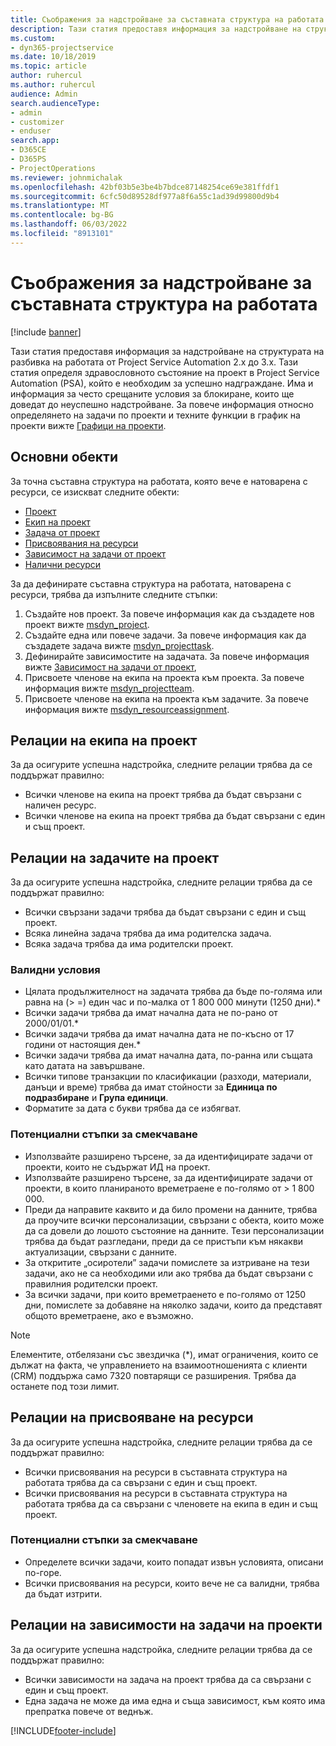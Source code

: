 ```yaml
---
title: Съображения за надстройване за съставната структура на работата
description: Тази статия предоставя информация за надстройване на структурата на разбивка на работата от Project Service Automation 2.x до 3.x.
ms.custom:
- dyn365-projectservice
ms.date: 10/18/2019
ms.topic: article
author: ruhercul
ms.author: ruhercul
audience: Admin
search.audienceType:
- admin
- customizer
- enduser
search.app:
- D365CE
- D365PS
- ProjectOperations
ms.reviewer: johnmichalak
ms.openlocfilehash: 42bf03b5e3be4b7bdce87148254ce69e381ffdf1
ms.sourcegitcommit: 6cfc50d89528df977a8f6a55c1ad39d99800d9b4
ms.translationtype: MT
ms.contentlocale: bg-BG
ms.lasthandoff: 06/03/2022
ms.locfileid: "8913101"
---
```

# <a name="upgrade-considerations-for-the-work-breakdown-structure"></a>Съображения за надстройване за съставната структура на работата

[!include [banner](../includes/psa-now-project-operations.md)]

Тази статия предоставя информация за надстройване на структурата на разбивка на работата от Project Service Automation 2.x до 3.x. Тази статия определя здравословното състояние на проект в Project Service Automation (PSA), който е необходим за успешно надграждане. Има и информация за често срещаните условия за блокиране, които ще доведат до неуспешно надстройване. За повече информация относно определянето на задачи по проекти и техните функции в график на проекти вижте [Графици на проекти](project-creating.md).

## <a name="key-entities"></a>Основни обекти
За точна съставна структура на работата, която вече е натоварена с ресурси, се изискват следните обекти:

- [Проект](/dynamics365/customerengagement/on-premises/developer/entities/msdyn_project)
- [Екип на проект](/dynamics365/customerengagement/on-premises/developer/entities/msdyn_projectteam)
- [Задача от проект](/dynamics365/customerengagement/on-premises/developer/entities/msdyn_projecttask)
- [Присвоявания на ресурси](/dynamics365/customerengagement/on-premises/developer/entities/msdyn_resourceassignment)
- [Зависимост на задачи от проект](/dynamics365/customerengagement/on-premises/developer/entities/msdyn_projecttaskdependency)
- [Налични ресурси](/dynamics365/customerengagement/on-premises/developer/entities/bookableresource)

За да дефинирате съставна структура на работата, натоварена с ресурси, трябва да изпълните следните стъпки:

1. Създайте нов проект. За повече информация как да създадете нов проект вижте [msdyn_project](/dynamics365/customerengagement/on-premises/developer/entities/msdyn_project).
2. Създайте една или повече задачи. За повече информация как да създадете задача вижте [msdyn_projecttask](/dynamics365/customerengagement/on-premises/developer/entities/msdyn_projecttask).
3. Дефинирайте зависимостите на задачата. За повече информация вижте [Зависимост на задачи от проект](/dynamics365/customerengagement/on-premises/developer/entities/msdyn_projecttaskdependency),
4. Присвоете членове на екипа на проекта към проекта. За повече информация вижте [msdyn_projectteam](/dynamics365/customerengagement/on-premises/developer/entities/msdyn_projectteam).
5. Присвоете членове на екипа на проекта към задачите. За повече информация вижте [msdyn_resourceassignment](/dynamics365/customerengagement/on-premises/developer/entities/msdyn_resourceassignment).

## <a name="project-team-relationships"></a>Релации на екипа на проект

За да осигурите успешна надстройка, следните релации трябва да се поддържат правилно:
- Всички членове на екипа на проект трябва да бъдат свързани с наличен ресурс.
- Всички членове на екипа на проект трябва да бъдат свързани с един и същ проект. 

## <a name="project-task-relationships"></a>Релации на задачите на проект
За да осигурите успешна надстройка, следните релации трябва да се поддържат правилно:

- Всички свързани задачи трябва да бъдат свързани с един и същ проект.
- Всяка линейна задача трябва да има родителска задача.
- Всяка задача трябва да има родителски проект.

### <a name="valid-conditions"></a>Валидни условия

- Цялата продължителност на задачата трябва да бъде по-голяма или равна на (> =) един час и по-малка от 1 800 000 минути (1250 дни).*
- Всички задачи трябва да имат начална дата не по-рано от 2000/01/01.*
- Всички задачи трябва да имат начална дата не по-късно от 17 години от настоящия ден.*
- Всички задачи трябва да имат начална дата, по-ранна или същата като датата на завършване.
- Всички типове транзакции по класификации (разходи, материали, данъци и време) трябва да имат стойности за **Единица по подразбиране** и **Група единици**.
- Форматите за дата с букви трябва да се избягват.

### <a name="potential-mitigation-steps"></a>Потенциални стъпки за смекчаване
- Използвайте разширено търсене, за да идентифицирате задачи от проекти, които не съдържат ИД на проект.
- Използвайте разширено търсене, за да идентифицирате задачи от проекти, в които планираното времетраене е по-голямо от > 1 800 000.
- Преди да направите каквито и да било промени на данните, трябва да проучите всички персонализации, свързани с обекта, които може да са довели до лошото състояние на данните. Тези персонализации трябва да бъдат разгледани, преди да се пристъпи към някакви актуализации, свързани с данните.
- За откритите „осиротели” задачи помислете за изтриване на тези задачи, ако не са необходими или ако трябва да бъдат свързани с правилния родителски проект.
- За всички задачи, при които времетраенето е по-голямо от 1250 дни, помислете за добавяне на няколко задачи, които да представят общото времетраене, ако е възможно.

> [!NOTE]
> Елементите, отбелязани със звездичка (\*), имат ограничения, които се дължат на факта, че управлението на взаимоотношенията с клиенти (CRM) поддържа само 7320 повтарящи се разширения. Трябва да останете под този лимит.

## <a name="resource-assignment-relationships"></a>Релации на присвояване на ресурси
За да осигурите успешна надстройка, следните релации трябва да се поддържат правилно:

- Всички присвоявания на ресурси в съставната структура на работата трябва да са свързани с един и същ проект.
- Всички присвоявания на ресурси в съставната структура на работата трябва да са свързани с членовете на екипа в един и същ проект.

### <a name="potential-mitigation-steps"></a>Потенциални стъпки за смекчаване
- Определете всички задачи, които попадат извън условията, описани по-горе.  
- Всички присвоявания на ресурси, които вече не са валидни, трябва да бъдат изтрити.

## <a name="project-task-dependency-relationships"></a>Релации на зависимости на задачи на проекти
За да осигурите успешна надстройка, следните релации трябва да се поддържат правилно:

- Всички зависимости на задача на проект трябва да са свързани с един и същ проект.
- Една задача не може да има една и съща зависимост, към която има препратка повече от веднъж.


[!INCLUDE[footer-include](../includes/footer-banner.md)]

